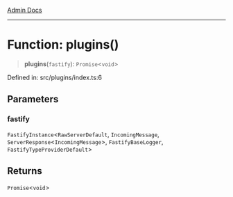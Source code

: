 [Admin Docs](/)

***

# Function: plugins()

> **plugins**(`fastify`): `Promise`\<`void`\>

Defined in: src/plugins/index.ts:6

## Parameters

### fastify

`FastifyInstance`\<`RawServerDefault`, `IncomingMessage`, `ServerResponse`\<`IncomingMessage`\>, `FastifyBaseLogger`, `FastifyTypeProviderDefault`\>

## Returns

`Promise`\<`void`\>
